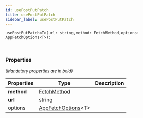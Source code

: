 ```yaml
---
id: usePostPutPatch
title: usePostPutPatch
sidebar_label: usePostPutPatch
---
```


```tsx
usePostPutPatch<T>(url: string,method: FetchMethod,options: AppFetchOptions<T>): 
```
<br/>



### Properties

<font size="2"><i>(Mandatory properties are in bold)</i></font>

| Properties | Type | Description |
| --------- | ---- | ----------- |
| **method** | [FetchMethod](/framework-api/types/FetchMethod.md) |  |
| **url** | string |  |
| options | [AppFetchOptions](/framework-api/interfaces/AppFetchOptions.md)<T\> |  |
